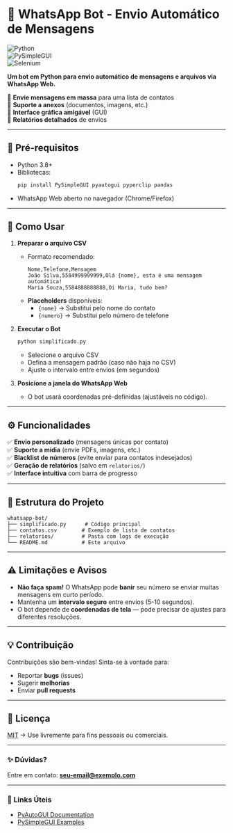 # **🤖 WhatsApp Bot - Envio Automático de Mensagens**  

![Python](https://img.shields.io/badge/Python-3.8%2B-blue)  
![PySimpleGUI](https://img.shields.io/badge/GUI-PySimpleGUI-green)  
![Selenium](https://img.shields.io/badge/Automation-PyAutoGUI-red)  

**Um bot em Python para envio automático de mensagens e arquivos via WhatsApp Web.**  

🔹 **Envie mensagens em massa** para uma lista de contatos  
🔹 **Suporte a anexos** (documentos, imagens, etc.)  
🔹 **Interface gráfica amigável** (GUI)  
🔹 **Relatórios detalhados** de envios  

---

## **📌 Pré-requisitos**  
- Python 3.8+  
- Bibliotecas:  
  ```bash
  pip install PySimpleGUI pyautogui pyperclip pandas
  ```
- WhatsApp Web aberto no navegador (Chrome/Firefox)  

---

## **🚀 Como Usar**  
1. **Preparar o arquivo CSV**  
   - Formato recomendado:  
     ```csv
     Nome,Telefone,Mensagem
     João Silva,5584999999999,Olá {nome}, esta é uma mensagem automática!
     Maria Souza,5584888888888,Oi Maria, tudo bem?
     ```
   - **Placeholders** disponíveis:  
     - `{nome}` → Substitui pelo nome do contato  
     - `{numero}` → Substitui pelo número de telefone  

2. **Executar o Bot**  
   ```bash
   python simplificado.py
   ```
   - Selecione o arquivo CSV  
   - Defina a mensagem padrão (caso não haja no CSV)  
   - Ajuste o intervalo entre envios (em segundos)  

3. **Posicione a janela do WhatsApp Web**  
   - O bot usará coordenadas pré-definidas (ajustáveis no código).  

---

## **⚙️ Funcionalidades**  
✅ **Envio personalizado** (mensagens únicas por contato)  
✅ **Suporte a mídia** (envie PDFs, imagens, etc.)  
✅ **Blacklist de números** (evite enviar para contatos indesejados)  
✅ **Geração de relatórios** (salvo em `relatorios/`)  
✅ **Interface intuitiva** com barra de progresso  

---

## **📂 Estrutura do Projeto**  
```
whatsapp-bot/  
├── simplificado.py      # Código principal  
├── contatos.csv        # Exemplo de lista de contatos  
├── relatorios/         # Pasta com logs de execução  
└── README.md           # Este arquivo  
```

---

## **⚠️ Limitações e Avisos**  
- **Não faça spam!** O WhatsApp pode **banir** seu número se enviar muitas mensagens em curto período.  
- Mantenha um **intervalo seguro** entre envios (5-10 segundos).  
- O bot depende de **coordenadas de tela** — pode precisar de ajustes para diferentes resoluções.  

---

## **💡 Contribuição**  
Contribuições são bem-vindas! Sinta-se à vontade para:  
- Reportar **bugs** (issues)  
- Sugerir **melhorias**  
- Enviar **pull requests**  

---

## **📜 Licença**  
[MIT](https://choosealicense.com/licenses/mit/) → Use livremente para fins pessoais ou comerciais.  

---

### **✨ Dúvidas?**  
Entre em contato: **seu-email@exemplo.com**  

---

### **🔗 Links Úteis**  
- [PyAutoGUI Documentation](https://pyautogui.readthedocs.io/)  
- [PySimpleGUI Examples](https://pysimplegui.readthedocs.io/)  
